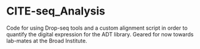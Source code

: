# CITE-seq_Analysis
Code for using Drop-seq tools and a custom alignment script in order to quantify the digital expression for the ADT library.
Geared for now towards lab-mates at the Broad Institute.
